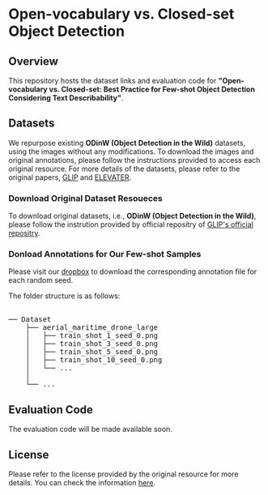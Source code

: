 # Open-vocabulary vs. Closed-set Object Detection


## Overview
This repository hosts the dataset links and evaluation code for **"Open-vocabulary vs. Closed-set: Best Practice for Few-shot Object Detection Considering Text Describability"**. 


## Datasets
We repurpose existing **ODinW (Object Detection in the Wild)** datasets, using the images without any modifications. To download the images and original annotations, please follow the instructions provided to access each original resource.
For more details of the datasets, please refer to the original papers, [GLIP](https://arxiv.org/abs/2112.03857) and [ELEVATER](https://arxiv.org/abs/2204.08790). 


### Download Original Dataset Resoueces
To download original datasets, i.e., **ODinW (Object Detection in the Wild)**, please follow the instrution provided by official repositry of [GLIP's official repositry](https://github.com/microsoft/GLIP).


### Donload Annotations for Our Few-shot Samples 

Please visit our [dropbox](https://www.dropbox.com/scl/fo/18rdkaxwvvc4xw584hx9c/AN5dHc-3k9etlbtX9eMpgYc?rlkey=ryfnxyfzch1fmc5ms501sadbu&st=hox2q01i&dl=0) to download the corresponding annotation file for each random seed.
                           
The folder structure is as follows:

<pre>

── Dataset
    ├── aerial_maritime_drone_large
    │   ├── train_shot_1_seed_0.png
    │   ├── train_shot_3_seed_0.png
    │   ├── train_shot_5_seed_0.png
    │   ├── train_shot_10_seed_0.png
    │   └── ...
    │
    └── ...
</pre>

## Evaluation Code
The evaluation code will be made available soon.


## License
Please refer to the license provided by the original resource for more details. You can check the information [here](https://public.roboflow.com/object-detection).